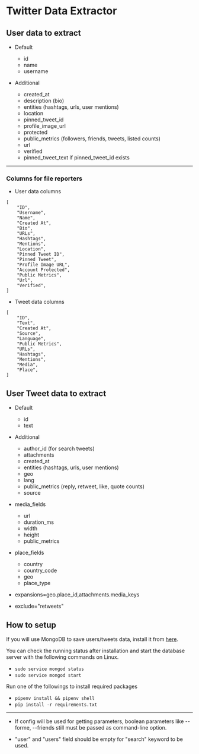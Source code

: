 Twitter Data Extractor
======================


## User data to extract

* Default
    * id
    * name
    * username

* Additional
    * created_at
    * description (bio)
    * entities (hashtags, urls, user mentions)
    * location
    * pinned_tweet_id
    * profile_image_url
    * protected
    * public_metrics (followers, friends, tweets, listed counts)
    * url
    * verified
    * pinned_tweet_text if pinned_tweet_id exists

-------------

### Columns for file reporters

* User data columns

```
[
    "ID",
    "Username",
    "Name",
    "Created At",
    "Bio",
    "URLs",
    "Hashtags",
    "Mentions",
    "Location",
    "Pinned Tweet ID",
    "Pinned Tweet",
    "Profile Image URL",
    "Account Protected",
    "Public Metrics",
    "Url",
    "Verified",
]
```

* Tweet data columns

```
[
    "ID",
    "Text",
    "Created At",
    "Source",
    "Language",
    "Public Metrics",
    "URLs",
    "Hashtags",
    "Mentions",
    "Media",
    "Place",
]
```

## User Tweet data to extract

* Default
    * id
    * text

* Additional
    * author_id (for search tweets)
    * attachments
    * created_at
    * entities (hashtags, urls, user mentions)
    * geo
    * lang
    * public_metrics (reply, retweet, like, quote counts)
    * source

* media_fields
    * url
    * duration_ms
    * width
    * height
    * public_metrics

* place_fields
    * country
    * country_code
    * geo
    * place_type

* expansions=geo.place_id,attachments.media_keys

* exclude="retweets"

## How to setup

If you will use MongoDB to save users/tweets data, install it from [here](https://docs.mongodb.com/manual/administration/install-community/).

You can check the running status after installation and start the database server with the following commands on Linux.

* `sudo service mongod status`
* `sudo service mongod start`

Run one of the followings to install required packages

* `pipenv install && pipenv shell`
* `pip install -r requirements.txt`

---

* If config will be used for getting parameters, boolean parameters like --forme, --friends still must be passed
    as command-line option.

* "user" and "users" field should be empty for "search" keyword to be used.

